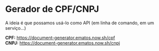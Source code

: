 # Gerador de CPF/CNPJ

A ideia é que possamos usá-lo como API (em linha de comando, em um serviço...)

**CPF:** https://document-generator.ematos.now.sh/cpf  
**CNPJ:** https://document-generator.ematos.now.sh/cnpj

